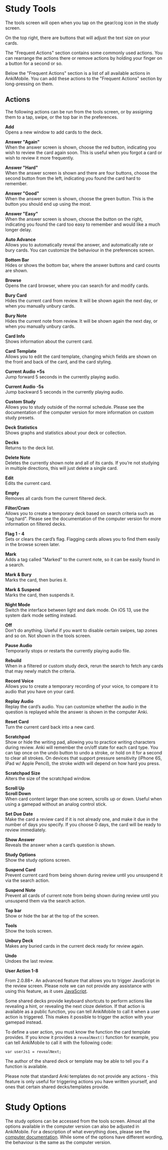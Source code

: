 # Study Tools

The tools screen will open when you tap on the gear/cog icon in the
study screen.

On the top right, there are buttons that will adjust the text size on
your cards.

The "Frequent Actions" section contains some commonly used actions. You
can rearrange the actions there or remove actions by holding your finger
on a button for a second or so.

Below the "Frequent Actions" section is a list of all available actions
in AnkiMobile. You can add these actions to the "Frequent Actions"
section by long-pressing on them.

## Actions

The following actions can be run from the tools screen, or by assigning
them to a tap, swipe, or the top bar in the preferences.

**Add**  
Opens a new window to add cards to the deck.

**Answer "Again"**  
When the answer screen is shown, choose the red button, indicating you
wish to review the card again soon. This is useful when you forgot a
card or wish to review it more frequently.

**Answer "Hard"**  
When the answer screen is shown and there are four buttons, choose the
second button from the left, indicating you found the card hard to
remember.

**Answer "Good"**  
When the answer screen is shown, choose the green button. This is the
button you should end up using the most.

**Answer "Easy"**  
When the answer screen is shown, choose the button on the right,
indicating you found the card too easy to remember and would like a much
longer delay.

**Auto Advance**  
Allows you to automatically reveal the answer, and automatically rate or
bury cards. You can customize the behaviour in the preferences screen.

**Bottom Bar**  
Hides or shows the bottom bar, where the answer buttons and card counts
are shown.

**Browse**  
Opens the card browser, where you can search for and modify cards.

**Bury Card**  
Hides the current card from review. It will be shown again the next day,
or when you manually unbury cards.

**Bury Note**  
Hides the current note from review. It will be shown again the next day,
or when you manually unbury cards.

**Card Info**  
Shows information about the current card.

**Card Template**  
Allows you to edit the card template, changing which fields are shown on
the front and back of the card, and the card styling.

**Current Audio +5s**  
Jump forward 5 seconds in the currently playing audio.

**Current Audio -5s**  
Jump backward 5 seconds in the currently playing audio.

**Custom Study**  
Allows you to study outside of the normal schedule. Please see the
documentation of the computer version for more information on custom
study presets.

**Deck Statistics**  
Shows graphs and statistics about your deck or collection.

**Decks**  
Returns to the deck list.

**Delete Note**  
Deletes the currently shown note and all of its cards. If you’re not
studying in multiple directions, this will just delete a single card.

**Edit**  
Edits the current card.

**Empty**  
Removes all cards from the current filtered deck.

**Filter/Cram**  
Allows you to create a temporary deck based on search criteria such as
"tag:hard". Please see the documentation of the computer version for
more information on filtered decks.

**Flag 1 - 4**  
Sets or clears the card’s flag. Flagging cards allows you to find them
easily in the browse screen later.

**Mark**  
Adds a tag called "Marked" to the current note, so it can be easily
found in a search.

**Mark & Bury**  
Marks the card, then buries it.

**Mark & Suspend**  
Marks the card, then suspends it.

**Night Mode**  
Switch the interface between light and dark mode. On iOS 13, use the
system dark mode setting instead.

**Off**  
Don’t do anything. Useful if you want to disable certain swipes, tap
zones and so on. Not shown in the tools screen.

**Pause Audio**  
Temporarily stops or restarts the currently playing audio file.

**Rebuild**  
When in a filtered or custom study deck, rerun the search to fetch any
cards that may newly match the criteria.

**Record Voice**  
Allows you to create a temporary recording of your voice, to compare it
to audio that you have on your card.

**Replay Audio**  
Replay the card’s audio. You can customize whether the audio in the
question is replayed while the answer is shown in the computer Anki.

**Reset Card**  
Turn the current card back into a new card.

**Scratchpad**  
Show or hide the writing pad, allowing you to practice writing
characters during review. Anki will remember the on/off state for each
card type. You can tap once on the undo button to undo a stroke, or hold
on it for a second to clear all strokes. On devices that support
pressure sensitivity (iPhone 6S, iPad w/ Apple Pencil), the stroke width
will depend on how hard you press.

**Scratchpad Size**  
Alters the size of the scratchpad window.

**Scroll Up**  
**Scroll Down**  
When card content larger than one screen, scrolls up or down. Useful when using a gamepad without an analog control stick.

**Set Due Date**  
Make the card a review card if it is not already one, and make it due in
the number of days you specify. If you choose 0 days, the card will be
ready to review immediately.

**Show Answer**  
Reveals the answer when a card’s question is shown.

**Study Options**  
Show the study options screen.

**Suspend Card**  
Prevent current card from being shown during review until you unsuspend
it via the search action.

**Suspend Note**  
Prevent all cards of current note from being shown during review until
you unsuspend them via the search action.

**Top bar**  
Show or hide the bar at the top of the screen.

**Tools**  
Show the tools screen.

**Unbury Deck**  
Makes any buried cards in the current deck ready for review again.

**Undo**  
Undoes the last review.

**User Action 1-8**

From 2.0.88+. An advanced feature that allows you to trigger JavaScript in the review
screen. Please note we can not provide any assistance with using this feature, as it uses
[JavaScript](https://docs.ankiweb.net/templates/styling.html#javascript).

Some shared decks provide keyboard shortcuts to perform actions like revealing a hint,
or revealing the next cloze deletion. If that action is available as a public function,
you can tell AnkiMobile to call it when a user action is triggered. This makes it possible
to trigger the action with your gamepad instead.

To define a user action, you must know the function the card template provides. If you
know it provides a `revealNext()` function for example, you can tell AnkiMobile to call
it with the following code:

```
var userJs1 = revealNext;
```

The author of the shared deck or template may be able to tell you if a function is
available.

Please note that standard Anki templates do not provide any actions - this feature
is only useful for triggering actions you have written yourself, and ones that certain
shared decks/templates provide.


# Study Options

The study options can be accessed from the tools screen.
Almost all the options available in the computer version can also be
adjusted in AnkiMobile. For a description of what everything does,
please see the [computer
documentation](https://docs.ankiweb.net/deck-options.html).
While some of the options have different wording, the behaviour is the
same as the computer version.
